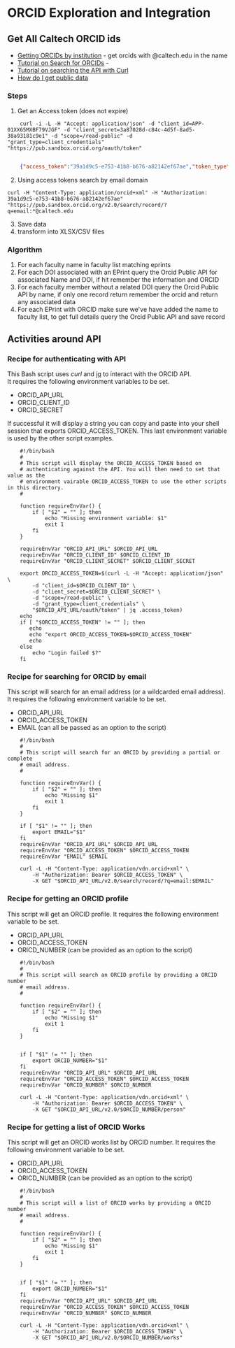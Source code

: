
# ORCID Exploration and Integration

## Get All Caltech ORCID ids

+ [Getting ORCIDs by institution](http://members.orcid.org/finding-orcid-record-holders-your-institution) - get orcids with @caltech.edu in the name
+ [Tutorial on Search for ORCIDs](http://members.orcid.org/api/tutorial-searching-api-12-and-earlier) -
+ [Tutorial on searching the API with Curl](http://members.orcid.org/api/tutorial-retrieve-data-public-api-curl-12-and-earlier)
+ [How do I get public data](http://support.orcid.org/knowledgebase/articles/223698)

### Steps

1. Get an Access token (does not expire)

```shell
    curl -i -L -H "Accept: application/json" -d "client_id=APP-01XX65MXBF79VJGF" -d "client_secret=3a87028d-c84c-4d5f-8ad5-38a93181c9e1" -d "scope=/read-public" -d "grant_type=client_credentials" "https://pub.sandbox.orcid.org/oauth/token"
```

```json

    {"access_token":"39a1d9c5-e753-41b8-b676-a82142ef67ae","token_type":"bearer","refresh_token":"a3a2420a-b964-4cee-bc15-7bdd873b1643","expires_in":631138518,"scope":"/read-public","orcid":null}
```

2. Using access tokens search by email domain

```shell
curl -H "Content-Type: application/orcid+xml" -H "Authorization: 39a1d9c5-e753-41b8-b676-a82142ef67ae" "https://pub.sandbox.orcid.org/v2.0/search/record/?q=email:*@caltech.edu
```
3. Save data
4. transform into XLSX/CSV files

### Algorithm

1. For each faculty name in faculty list matching eprints
2. For each DOI associated with an EPrint query the Orcid Public API for associated Name and DOI, if hit remember the information and ORCID
3. For each faculty member without a related DOI query the Orcid Public API by name, if only one record return remember the orcid and return any associated data
4. For each EPrint with ORCID make sure we've have added the name to faculty list, to get full details query the Orcid Public API and save record

## Activities around API

### Recipe for authenticating with API

This Bash script uses *curl* and [jq](https://stedolan.github.io/jq/) to interact with the ORCID API.  
It requires the following environment variables to be set.

+ ORCID_API_URL
+ ORCID_CLIENT_ID
+ ORCID_SECRET

If successful it will display a string you can copy and paste into your shell session that exports ORCID_ACCESS_TOKEN. This last
environment variable is used by the other script examples.

```shell
    #!/bin/bash
    #
    # This script will display the ORCID_ACCESS_TOKEN based on
    # authenticating against the API. You will then need to set that value as the
    # environment vairable ORCID_ACCESS_TOKEN to use the other scripts in this directory.
    #
    
    function requireEnvVar() {
        if [ "$2" = "" ]; then
            echo "Missing environment variable: $1"
            exit 1
        fi
    }
    
    requireEnvVar "ORCID_API_URL" $ORCID_API_URL
    requireEnvVar "ORCID_CLIENT_ID" $ORCID_CLIENT_ID
    requireEnvVar "ORCID_CLIENT_SECRET" $ORCID_CLIENT_SECRET
    
    export ORCID_ACCESS_TOKEN=$(curl -L -H "Accept: application/json" \
        -d "client_id=$ORCID_CLIENT_ID" \
        -d "client_secret=$ORCID_CLIENT_SECRET" \
        -d "scope=/read-public" \
        -d "grant_type=client_credentials" \
        "$ORCID_API_URL/oauth/token" | jq .access_token)
    echo 
    if [ "$ORCID_ACCESS_TOKEN" != "" ]; then
       echo 
       echo "export ORCID_ACCESS_TOKEN=$ORCID_ACCESS_TOKEN"
       echo 
    else
        echo "Login failed $?"
    fi
```

### Recipe for searching for ORCID by email

This script will search for an email address (or a wildcarded email address). It requires the following
environment variable to be set.

+ ORCID_API_URL
+ ORCID_ACCESS_TOKEN
+ EMAIL (can all be passed as an option to the script)

```shell
    #!/bin/bash
    #
    # This script will search for an ORCID by providing a partial or complete 
    # email address.
    #
    
    function requireEnvVar() {
        if [ "$2" = "" ]; then
            echo "Missing $1"
            exit 1
        fi
    }
    
    if [ "$1" != "" ]; then
        export EMAIL="$1"
    fi
    requireEnvVar "ORCID_API_URL" $ORCID_API_URL
    requireEnvVar "ORCID_ACCESS_TOKEN" $ORCID_ACCESS_TOKEN
    requireEnvVar "EMAIL" $EMAIL
    
    curl -L -H "Content-Type: application/vdn.orcid+xml" \
        -H "Authorization: Bearer $ORCID_ACCESS_TOKEN" \
        -X GET "$ORCID_API_URL/v2.0/search/record/?q=email:$EMAIL"
```

### Recipe for getting an ORCID profile

This script will get an ORCID profile. It requires the following environment variable to be set.

+ ORCID_API_URL
+ ORCID_ACCESS_TOKEN
+ ORICD_NUMBER (can be provided as an option to the script)

```shell
    #!/bin/bash
    #
    # This script will search an ORCID profile by providing a ORCID number
    # email address.
    #
    
    function requireEnvVar() {
        if [ "$2" = "" ]; then
            echo "Missing $1"
            exit 1
        fi
    }
    
    
    if [ "$1" != "" ]; then
        export ORCID_NUMBER="$1"
    fi
    requireEnvVar "ORCID_API_URL" $ORCID_API_URL
    requireEnvVar "ORCID_ACCESS_TOKEN" $ORCID_ACCESS_TOKEN
    requireEnvVar "ORCID_NUMBER" $ORCID_NUMBER
    
    curl -L -H "Content-Type: application/vdn.orcid+xml" \
        -H "Authorization: Bearer $ORCID_ACCESS_TOKEN" \
        -X GET "$ORCID_API_URL/v2.0/$ORCID_NUMBER/person"
```

### Recipe for getting a list of ORCID Works 

This script will get an ORCID works list by ORCID number. It requires the following environment variable to be set.


+ ORCID_API_URL
+ ORCID_ACCESS_TOKEN
+ ORICD_NUMBER (can be provided as an option to the script)

```shell
    #!/bin/bash
    #
    # This script will a list of ORCID works by providing a ORCID number
    # email address.
    #
    
    function requireEnvVar() {
        if [ "$2" = "" ]; then
            echo "Missing $1"
            exit 1
        fi
    }
    
    
    if [ "$1" != "" ]; then
        export ORCID_NUMBER="$1"
    fi
    requireEnvVar "ORCID_API_URL" $ORCID_API_URL
    requireEnvVar "ORCID_ACCESS_TOKEN" $ORCID_ACCESS_TOKEN
    requireEnvVar "ORCID_NUMBER" $ORCID_NUMBER
    
    curl -L -H "Content-Type: application/vdn.orcid+xml" \
        -H "Authorization: Bearer $ORCID_ACCESS_TOKEN" \
        -X GET "$ORCID_API_URL/v2.0/$ORCID_NUMBER/works"
```


